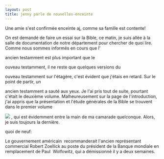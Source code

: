 ```yaml
---
layout: post
title: jenny parle de nouvelles-enceinte
---
```


Une amie s'est confirmée enceinte aj, comme sa famille est contente!

On est demandé de faire un essai sur la Bible, ce matin, je suis allée à la salle de documentation de notre département pour chercher de quoi lire. Comme nous sommes informés en cours que l'

ancien testamment est plus important que le 

ouveau testamment, il ne reste que quelques versions du 

ouveau testamment sur l'étagère, c'est évident que j'étais en retard. Sur le point de partir, un 

ancien testamment a sauté aux yeux. Je l'ai pris tout de suite, pourtant c'était le deuxième volume. Malheureusement sur la page de l'introduction, j'ai appris que la présentation et l'étude générales de la Bible se trouvent dans le premier volume

![](/modules/tinymce/tinymce/jscripts/tiny_mce/plugins/emotions/images/smiley-frown.gif) , qui est évidemment entre la main de ma camarade quelconque. Alors, je suis toujours la dernière.

quoi de neuf: 

Le  gouvernement américain  recommanderait l'ancien représentant commercial  Robert Zoellick au poste du président de la Banque mondiale en remplacement  de Paul  Wolfowitz, qui a démissionné il y a deux semaines.
